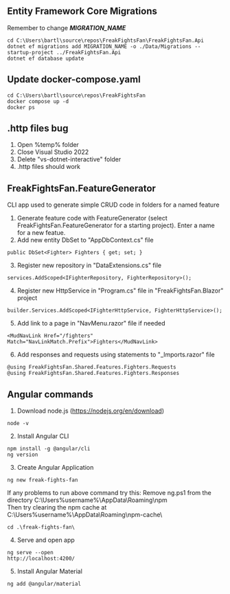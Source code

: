 ﻿## Entity Framework Core Migrations

Remember to change ***MIGRATION_NAME***

``` 
cd C:\Users\bartl\source\repos\FreakFightsFan\FreakFightsFan.Api
dotnet ef migrations add MIGRATION_NAME -o ./Data/Migrations --startup-project ../FreakFightsFan.Api
dotnet ef database update
```

## Update docker-compose.yaml

``` 
cd C:\Users\bartl\source\repos\FreakFightsFan
docker compose up -d
docker ps
``` 

## .http files bug

1. Open %temp% folder
2. Close Visual Studio 2022
3. Delete "vs-dotnet-interactive" folder
4. .http files should work

## FreakFightsFan.FeatureGenerator

CLI app used to generate simple CRUD code in folders for a named feature

1. Generate feature code with FeatureGenerator (select FreakFightsFan.FeatureGenerator for a starting project). Enter a
   name for a new featue.
2. Add new entity DbSet to "AppDbContext.cs" file

``` 
public DbSet<Fighter> Fighters { get; set; }
```

3. Register new repository in "DataExtensions.cs" file

``` 
services.AddScoped<IFighterRepository, FighterRepository>();
```

4. Register new HttpService in "Program.cs" file in "FreakFightsFan.Blazor" project

``` 
builder.Services.AddScoped<IFighterHttpService, FighterHttpService>();
```

5. Add link to a page in "NavMenu.razor" file if needed

``` 
<MudNavLink Href="/fighters" Match="NavLinkMatch.Prefix">Fighters</MudNavLink>
```

6. Add responses and requests using statements to "_Imports.razor" file

``` 
@using FreakFightsFan.Shared.Features.Fighters.Requests
@using FreakFightsFan.Shared.Features.Fighters.Responses
```

## Angular commands

1. Download node.js (https://nodejs.org/en/download)

```
node -v
``` 

2. Install Angular CLI

```
npm install -g @angular/cli
ng version
``` 

3. Create Angular Application

```
ng new freak-fights-fan
```

If any problems to run above command try this:
Remove ng.ps1 from the directory C:\Users\%username%\AppData\Roaming\npm\
Then try clearing the npm cache at C:\Users\%username%\AppData\Roaming\npm-cache\

```
cd .\freak-fights-fan\
```

4. Serve and open app

```
ng serve --open
http://localhost:4200/
```

5. Install Angular Material

```
ng add @angular/material
```